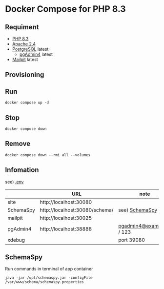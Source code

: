 # Docker Compose for PHP 8.3

## Requiment

- [PHP 8.3](https://www.php.net/releases/8.3/)
- [Apache 2.4](https://httpd.apache.org/)
- [PostgreSQL](https://www.postgresql.org/) latest
  - [pgAdmin4](https://www.pgadmin.org/) latest
- [Mailpit](https://mailpit.axllent.org/) latest

## Provisioning

## Run

```
docker compose up -d
```

## Stop

```
docker compose down
```

## Remove

```
docker compose down --rmi all --volumes
```

## Infomation

see) [.env](.env)

|             | URL                     | note |
|-            |-                        |-     |
| site        | http://localhost:30080  ||
| SchemaSpy   | http://localhost:30080/schema/  | see) [SchemaSpy](#SchemaSpy) |
| mailpit     | http://localhost:30025  ||
| pgAdmin4    | http://localhost:38888  | pgadmin4@example.jp / 123 |
| xdebug      |                         | port 39080 |

## SchemaSpy

Run commands in terminal of app container

```
java -jar /opt/schemaspy.jar -configFile /var/www/schema/schemaspy.properties
```